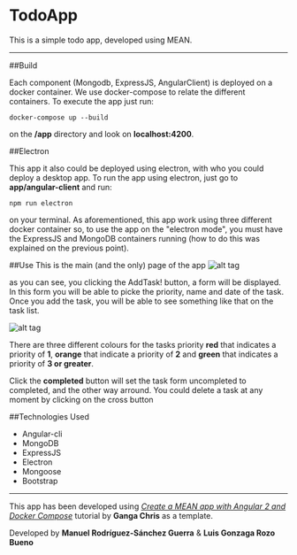 # TodoApp

This is a simple todo app, developed using MEAN.

***
##Build

 Each component (Mongodb, ExpressJS, AngularClient) is deployed on a docker container. We use docker-compose to relate the different containers. To execute the app just run:
 
 ```
 docker-compose up --build
 ```

on the **/app** directory and look on **localhost:4200**.

##Electron

This app it also could be deployed using electron, with who you could deploy a desktop app. To run the app using electron, just go to **app/angular-client** and run: 

 ```
npm run electron
 ```
 
on your terminal. As aforementioned, this app work using three different docker container so, to use the app on the "electron mode", you must have the ExpressJS and MongoDB containers running (how to do this was explained on the previous point).

##Use
This is the main (and the only) page of the app
![alt tag](https://i.imgsafe.org/bcfd749616.png)

as you can see, you clicking the AddTask! button, a form will be displayed. In this form you will be able to picke the priority, name and date of the task. Once you add the task, you will be able to see something like that on the task list.

![alt tag](https://i.imgsafe.org/bcfd6704a3.png)

There are three different colours for the tasks priority **red** that indicates a priority of **1**, **orange** that indicate a priority of **2** and **green** that indicates a priority of **3 or greater**.

Click the **completed** button will set the task form uncompleted to completed, and the other way arround. You could delete a task at any moment by clicking on the cross button


##Technologies Used

- Angular-cli
- MongoDB
- ExpressJS
- Electron
- Mongoose
- Bootstrap

***

This app has been developed using [*Create a MEAN app with Angular 2 and Docker Compose*](https://scotch.io/tutorials/create-a-mean-app-with-angular-2-and-docker-compose) tutorial by **Ganga Chris** as a template.

Developed by **Manuel Rodríguez-Sánchez Guerra** & **Luis Gonzaga Rozo Bueno**
